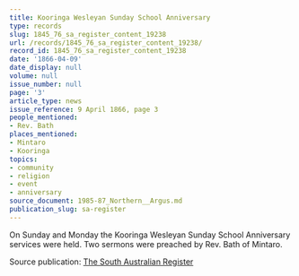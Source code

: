 ```yaml
---
title: Kooringa Wesleyan Sunday School Anniversary
type: records
slug: 1845_76_sa_register_content_19238
url: /records/1845_76_sa_register_content_19238/
record_id: 1845_76_sa_register_content_19238
date: '1866-04-09'
date_display: null
volume: null
issue_number: null
page: '3'
article_type: news
issue_reference: 9 April 1866, page 3
people_mentioned:
- Rev. Bath
places_mentioned:
- Mintaro
- Kooringa
topics:
- community
- religion
- event
- anniversary
source_document: 1985-87_Northern__Argus.md
publication_slug: sa-register
---
```


On Sunday and Monday the Kooringa Wesleyan Sunday School Anniversary services were held.  Two sermons were preached by Rev. Bath of Mintaro.

Source publication: [The South Australian Register](/publications/sa-register/)
